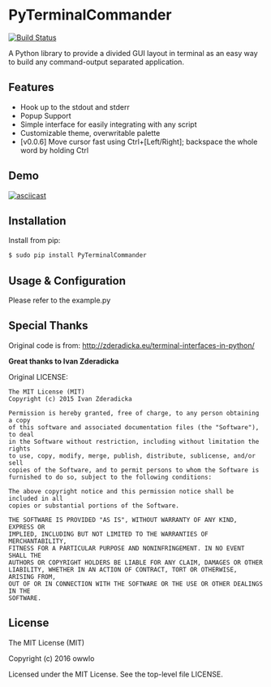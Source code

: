 # PyTerminalCommander

[![Build Status](https://travis-ci.org/owwlo/PyTerminalCommander.svg?branch=master)](https://travis-ci.org/owwlo/PyTerminalCommander)

A Python library to provide a divided GUI layout in terminal as an easy way to build any command-output separated application.

## Features

- Hook up to the stdout and stderr
- Popup Support
- Simple interface for easily integrating with any script
- Customizable theme, overwritable palette
- [v0.0.6] Move cursor fast using Ctrl+[Left/Right]; backspace the whole word by holding Ctrl

## Demo

[![asciicast](https://asciinema.org/a/79219.png)](https://asciinema.org/a/79219?t=8)

## Installation

Install from pip:

```sh
$ sudo pip install PyTerminalCommander
```

## Usage & Configuration

Please refer to the example.py

## Special Thanks

Original code is from: http://zderadicka.eu/terminal-interfaces-in-python/

**Great thanks to Ivan Zderadicka**

Original LICENSE:

```
The MIT License (MIT)
Copyright (c) 2015 Ivan Zderadicka

Permission is hereby granted, free of charge, to any person obtaining a copy
of this software and associated documentation files (the "Software"), to deal
in the Software without restriction, including without limitation the rights
to use, copy, modify, merge, publish, distribute, sublicense, and/or sell
copies of the Software, and to permit persons to whom the Software is
furnished to do so, subject to the following conditions:

The above copyright notice and this permission notice shall be included in all
copies or substantial portions of the Software.

THE SOFTWARE IS PROVIDED "AS IS", WITHOUT WARRANTY OF ANY KIND, EXPRESS OR
IMPLIED, INCLUDING BUT NOT LIMITED TO THE WARRANTIES OF MERCHANTABILITY,
FITNESS FOR A PARTICULAR PURPOSE AND NONINFRINGEMENT. IN NO EVENT SHALL THE
AUTHORS OR COPYRIGHT HOLDERS BE LIABLE FOR ANY CLAIM, DAMAGES OR OTHER
LIABILITY, WHETHER IN AN ACTION OF CONTRACT, TORT OR OTHERWISE, ARISING FROM,
OUT OF OR IN CONNECTION WITH THE SOFTWARE OR THE USE OR OTHER DEALINGS IN THE
SOFTWARE.
```

## License
The MIT License (MIT)

Copyright (c) 2016 owwlo

Licensed under the MIT License. See the top-level file LICENSE.
